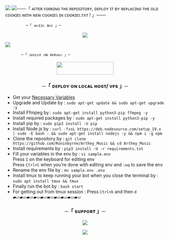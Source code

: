 
 
<img src="https://user-images.githubusercontent.com/73097560/115834477-dbab4500-a447-11eb-908a-139a6edaec5c.gif"> 
 <img src="https://readme-typing-svg.herokuapp.com?color=FF00FF&width=420&lines=🦑+Ⓐⓡⓣⓗⓔⓨ-🄼🅄🅂🄸🄲-🅁🄴🄿🄾+🦑"


───「 ᴀꜰᴛᴇʀ ꜰᴏʀᴋɪɴɢ ᴛʜᴇ ʀᴇᴘᴏꜱɪᴛᴏʀʏ, ᴅᴇᴘʟᴏʏ ɪᴛ ʙʏ ʀᴇᴘʟᴀᴄɪɴɢ ᴛʜᴇ ᴏʟᴅ ᴄᴏᴏᴋɪᴇꜱ ᴡɪᴛʜ ɴᴇᴡ ᴄᴏᴏᴋɪᴇꜱ ɪɴ ᴄᴏᴏᴋɪᴇꜱ.ᴛxᴛ ! 」───


             ─「 ᴍᴜsɪᴄ ʙᴏᴛ 」─
</h3>


</h2>
<p align="center">
  <img src="https://telegra.ph/file/c695cf9a552a6da64c3b2.jpg">
</p>

 <img src="https://readme-typing-svg.herokuapp.com?color=FF00FF&width=420&lines=🐙+🄳🄴🄿🄻🄾🅈+🄾🄽+🄷🄴🅁🄾🄺🅄+🄽🄾🅆+🐙">


           ─「 ᴅᴇᴩʟᴏʏ ᴏɴ ʜᴇʀᴏᴋᴜ 」─
</h3>

<p align="center"><a href="https://dashboard.heroku.com/new?template=https://github.com/Roninbyrne/Arthey_Music"> <img src="https://img.shields.io/badge/Deploy%20On%20HEROKU-pink?style=for-the-badge&logo=heroku" width="180" height="40"/></a></p>

<h3 align="center">
    ─「 ᴅᴇᴩʟᴏʏ ᴏɴ ʟᴏᴄᴀʟ ʜᴏsᴛ/ ᴠᴘs 」─
</h3>

- Get your [Necessary Variables](https://github.com/Roninbyrne/Arthey_Music/blob/master/sample.env)
- Upgrade and Update by :
  `sudo apt-get update && sudo apt-get upgrade -y`
- Install Ffmpeg by :
  `sudo apt-get install python3-pip ffmpeg -y`
- Install required packages by :
  `sudo apt-get install python3-pip -y`
- Install pip by :
  `sudo pip3 install -U pip`
- Install Node js by :
  `curl -fssL https://deb.nodesource.com/setup_19.x | sudo -E bash - && sudo apt-get install nodejs -y && npm i -g npm`
- Clone the repository by :
  `git clone https://github.com/Roninbyrne/Arthey_Music && cd Arthey_Music`
- Install requirements by :
  `pip3 install -U -r requirements.txt`
- Fill your variables in the env by :
  `vi sample.env`<br>
  Press `I` on the keyboard for editing env<br>
  Press `Ctrl+C` when you're done with editing env and `:wq` to save the env<br>
- Rename the env file by :
  `mv sample.env .env`
- Install tmux to keep running your bot when you close the terminal by :
  `sudo apt install tmux && tmux`
- Finally run the bot by :
  `bash start`
- For getting out from tmux session : Press `Ctrl+b` and then `d`<br>
  ▰▱▰▱▰▱▰▱▰▱▰▱▰▱▰▱▰▱▰▱

<h3 align="center">
    ─「 sᴜᴩᴩᴏʀᴛ 」─
</h3>

<p align="center">
<a href="https://telegram.me/phoenixXsupport"><img src="https://img.shields.io/badge/-Support%20Group-pink.svg?style=for-the-badge&logo=Telegram"></a>
</p>

<p align="center">
<a href="https://telegram.me/Arthey_bot"><img src="https://img.shields.io/badge/-ᴅᴇᴍᴏ%20ʙᴏᴛ-pink.svg?style=for-the-badge&logo=Freelancer"></a>
</p>

